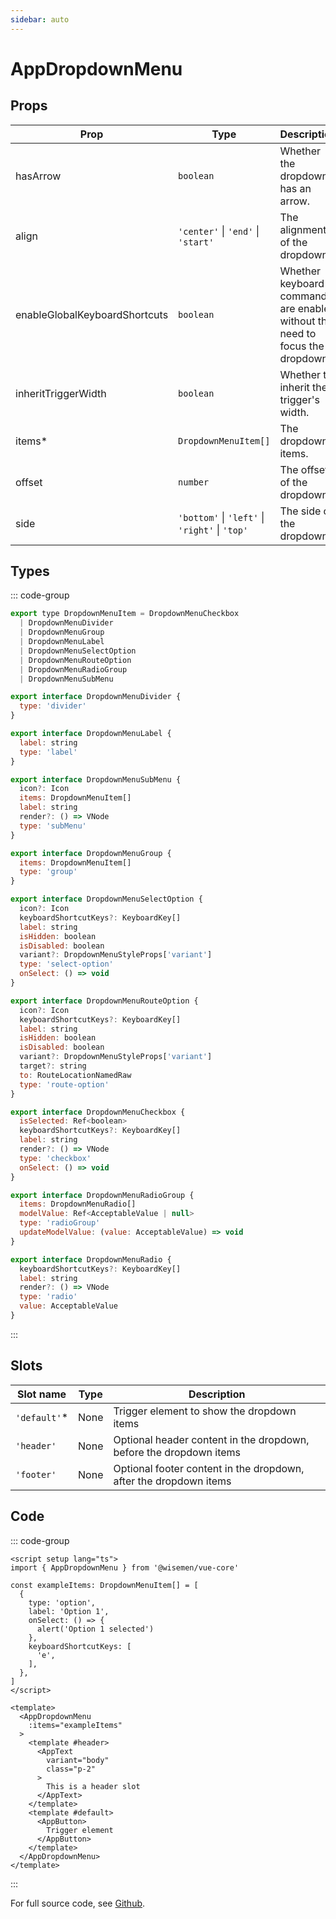 ```yaml
---
sidebar: auto
---
```



# AppDropdownMenu
<script setup>
import AppDropdownMenuPlayground from './AppDropdownMenuPlayground.vue'
</script>

<AppDropdownMenuPlayground />


## Props

| Prop                          | Type                                              | Description                                                                   | Default   |
| ----------------------------- | ------------------------------------------------- | ----------------------------------------------------------------------------- | --------- |
| hasArrow                      | `boolean`                                         | Whether the dropdown has an arrow.                                            | `false`   |
| align                         | `'center'` \|  `'end'` \| `'start'`               | The alignment of the dropdown.                                                | `'center'`|
| enableGlobalKeyboardShortcuts | `boolean`                                         | Whether keyboard commands are enabled without the need to focus the dropdown. | `false`   |
| inheritTriggerWidth           | `boolean`                                         | Whether to inherit the trigger's width.                                       | `false`   |
| items*                        | `DropdownMenuItem[]`                              | The dropdown items.                                                           |           |
| offset                        | `number`                                          | The offset of the dropdown.                                                   | `4`       |
| side                          |`'bottom'` \|  `'left'` \| `'right'` \| `'top'`    | The side of the dropdown.                                                     | `bottom`  |


## Types

::: code-group
```js [DropdownMenuItem]
export type DropdownMenuItem = DropdownMenuCheckbox
  | DropdownMenuDivider
  | DropdownMenuGroup
  | DropdownMenuLabel
  | DropdownMenuSelectOption
  | DropdownMenuRouteOption
  | DropdownMenuRadioGroup
  | DropdownMenuSubMenu

export interface DropdownMenuDivider {
  type: 'divider'
}

export interface DropdownMenuLabel {
  label: string
  type: 'label'
}

export interface DropdownMenuSubMenu {
  icon?: Icon
  items: DropdownMenuItem[]
  label: string
  render?: () => VNode
  type: 'subMenu'
}

export interface DropdownMenuGroup {
  items: DropdownMenuItem[]
  type: 'group'
}

export interface DropdownMenuSelectOption {
  icon?: Icon
  keyboardShortcutKeys?: KeyboardKey[]
  label: string
  isHidden: boolean
  isDisabled: boolean
  variant?: DropdownMenuStyleProps['variant']
  type: 'select-option'
  onSelect: () => void
}

export interface DropdownMenuRouteOption {
  icon?: Icon
  keyboardShortcutKeys?: KeyboardKey[]
  label: string
  isHidden: boolean
  isDisabled: boolean
  variant?: DropdownMenuStyleProps['variant']
  target?: string
  to: RouteLocationNamedRaw
  type: 'route-option'
}

export interface DropdownMenuCheckbox {
  isSelected: Ref<boolean>
  keyboardShortcutKeys?: KeyboardKey[]
  label: string
  render?: () => VNode
  type: 'checkbox'
  onSelect: () => void
}

export interface DropdownMenuRadioGroup {
  items: DropdownMenuRadio[]
  modelValue: Ref<AcceptableValue | null>
  type: 'radioGroup'
  updateModelValue: (value: AcceptableValue) => void
}

export interface DropdownMenuRadio {
  keyboardShortcutKeys?: KeyboardKey[]
  label: string
  render?: () => VNode
  type: 'radio'
  value: AcceptableValue
}
```
::: 

## Slots

| Slot name   | Type | Description                                                        |
| ----------- | ---- | ------------------------------------------------------------------ |
| `'default'`*| None | Trigger element to show the dropdown items                         |
| `'header'`  | None | Optional header content in the dropdown, before the dropdown items |
| `'footer'`  | None | Optional footer content in the dropdown, after the dropdown items  |


## Code

::: code-group
```vue [Usage]
<script setup lang="ts">
import { AppDropdownMenu } from '@wisemen/vue-core'

const exampleItems: DropdownMenuItem[] = [
  {
    type: 'option',
    label: 'Option 1',
    onSelect: () => {
      alert('Option 1 selected')
    },
    keyboardShortcutKeys: [
      'e',
    ],
  },
]
</script>
  
<template>
  <AppDropdownMenu
    :items="exampleItems"
  >
    <template #header>
      <AppText
        variant="body"
        class="p-2"
      >
        This is a header slot
      </AppText>
    </template>
    <template #default>
      <AppButton>
        Trigger element
      </AppButton>
    </template>     
  </AppDropdownMenu>
</template>
```
:::

For full source code, see [Github](https://github.com/wisemen-digital/vue-core/blob/main/packages/components/src/components/dropdown-menu/AppDropdownMenu.vue).
